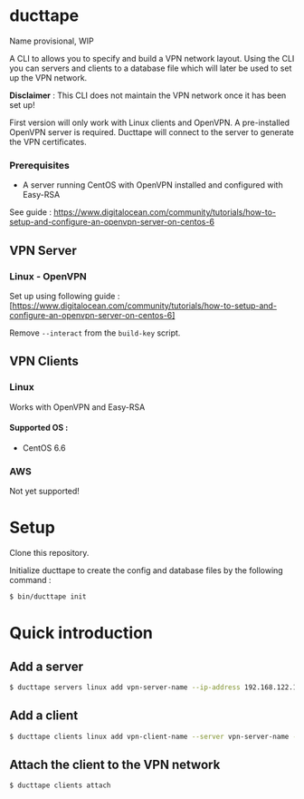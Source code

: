 # ducttape
Name provisional, WIP

A CLI to allows you to specify and build a VPN network layout. Using the CLI you can servers and clients to a database file which will later be used to set up the VPN network. 

**Disclaimer** : This CLI does not maintain the VPN network once it has been set up!

First version will only work with Linux clients and OpenVPN. A pre-installed OpenVPN server is required. Ducttape will connect to the server to generate the VPN certificates.

### Prerequisites

* A server running CentOS with OpenVPN installed and configured with Easy-RSA

See guide : https://www.digitalocean.com/community/tutorials/how-to-setup-and-configure-an-openvpn-server-on-centos-6

## VPN Server

### Linux - OpenVPN

Set up using following guide : [https://www.digitalocean.com/community/tutorials/how-to-setup-and-configure-an-openvpn-server-on-centos-6]

Remove  ``--interact`` from the ``build-key`` script. 

## VPN Clients

### Linux

Works with OpenVPN and Easy-RSA

#### Supported OS :

* CentOS 6.6

### AWS

Not yet supported!

# Setup

Clone this repository.

Initialize ducttape to create the config and database files by the following command :

```bash
$ bin/ducttape init
```

# Quick introduction

## Add a server

```bash
$ ducttape servers linux add vpn-server-name --ip-address 192.168.122.100 --mode dynamic --network 10.8.0.0/24 --username root --password root
```

## Add a client

```bash
$ ducttape clients linux add vpn-client-name --server vpn-server-name --ip-address 192.168.122.165 --username root --password root 
```

## Attach the client to the VPN network

```bash
$ ducttape clients attach
```